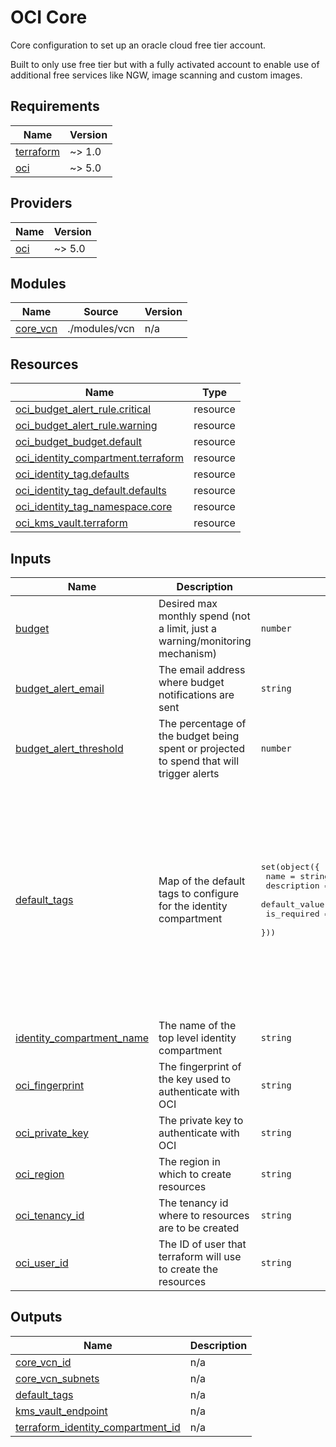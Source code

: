 # OCI Core

Core configuration to set up an oracle cloud free tier account.

Built to only use free tier but with a fully activated account to enable use of additional free services
like NGW, image scanning and custom images.

<!-- BEGIN_TF_DOCS -->
## Requirements

| Name | Version |
|------|---------|
| <a name="requirement_terraform"></a> [terraform](#requirement\_terraform) | ~> 1.0 |
| <a name="requirement_oci"></a> [oci](#requirement\_oci) | ~> 5.0 |

## Providers

| Name | Version |
|------|---------|
| <a name="provider_oci"></a> [oci](#provider\_oci) | ~> 5.0 |

## Modules

| Name | Source | Version |
|------|--------|---------|
| <a name="module_core_vcn"></a> [core\_vcn](#module\_core\_vcn) | ./modules/vcn | n/a |

## Resources

| Name | Type |
|------|------|
| [oci_budget_alert_rule.critical](https://registry.terraform.io/providers/oracle/oci/latest/docs/resources/budget_alert_rule) | resource |
| [oci_budget_alert_rule.warning](https://registry.terraform.io/providers/oracle/oci/latest/docs/resources/budget_alert_rule) | resource |
| [oci_budget_budget.default](https://registry.terraform.io/providers/oracle/oci/latest/docs/resources/budget_budget) | resource |
| [oci_identity_compartment.terraform](https://registry.terraform.io/providers/oracle/oci/latest/docs/resources/identity_compartment) | resource |
| [oci_identity_tag.defaults](https://registry.terraform.io/providers/oracle/oci/latest/docs/resources/identity_tag) | resource |
| [oci_identity_tag_default.defaults](https://registry.terraform.io/providers/oracle/oci/latest/docs/resources/identity_tag_default) | resource |
| [oci_identity_tag_namespace.core](https://registry.terraform.io/providers/oracle/oci/latest/docs/resources/identity_tag_namespace) | resource |
| [oci_kms_vault.terraform](https://registry.terraform.io/providers/oracle/oci/latest/docs/resources/kms_vault) | resource |

## Inputs

| Name | Description | Type | Default | Required |
|------|-------------|------|---------|:--------:|
| <a name="input_budget"></a> [budget](#input\_budget) | Desired max monthly spend (not a limit, just a warning/monitoring mechanism) | `number` | `5` | no |
| <a name="input_budget_alert_email"></a> [budget\_alert\_email](#input\_budget\_alert\_email) | The email address where budget notifications are sent | `string` | n/a | yes |
| <a name="input_budget_alert_threshold"></a> [budget\_alert\_threshold](#input\_budget\_alert\_threshold) | The percentage of the budget being spent or projected to spend that will trigger alerts | `number` | `90` | no |
| <a name="input_default_tags"></a> [default\_tags](#input\_default\_tags) | Map of the default tags to configure for the identity compartment | <pre>set(object({<br>    name          = string<br>    description   = string<br>    default_value = string<br>    is_required   = optional(bool, true)<br>  }))</pre> | <pre>[<br>  {<br>    "default_value": "UNTAGGED",<br>    "description": "The name of the resource",<br>    "name": "name"<br>  },<br>  {<br>    "default_value": "NOT_SET",<br>    "description": "The URL of the repository containing the code that deployed the resource",<br>    "name": "repo"<br>  },<br>  {<br>    "default_value": "terraform",<br>    "description": "The owner/tool that manages the resource e.g. manual or terraform",<br>    "name": "managed"<br>  }<br>]</pre> | no |
| <a name="input_identity_compartment_name"></a> [identity\_compartment\_name](#input\_identity\_compartment\_name) | The name of the top level identity compartment | `string` | `"terraform"` | no |
| <a name="input_oci_fingerprint"></a> [oci\_fingerprint](#input\_oci\_fingerprint) | The fingerprint of the key used to authenticate with OCI | `string` | n/a | yes |
| <a name="input_oci_private_key"></a> [oci\_private\_key](#input\_oci\_private\_key) | The private key to authenticate with OCI | `string` | n/a | yes |
| <a name="input_oci_region"></a> [oci\_region](#input\_oci\_region) | The region in which to create resources | `string` | n/a | yes |
| <a name="input_oci_tenancy_id"></a> [oci\_tenancy\_id](#input\_oci\_tenancy\_id) | The tenancy id where to resources are to be created | `string` | n/a | yes |
| <a name="input_oci_user_id"></a> [oci\_user\_id](#input\_oci\_user\_id) | The ID of user that terraform will use to create the resources | `string` | n/a | yes |

## Outputs

| Name | Description |
|------|-------------|
| <a name="output_core_vcn_id"></a> [core\_vcn\_id](#output\_core\_vcn\_id) | n/a |
| <a name="output_core_vcn_subnets"></a> [core\_vcn\_subnets](#output\_core\_vcn\_subnets) | n/a |
| <a name="output_default_tags"></a> [default\_tags](#output\_default\_tags) | n/a |
| <a name="output_kms_vault_endpoint"></a> [kms\_vault\_endpoint](#output\_kms\_vault\_endpoint) | n/a |
| <a name="output_terraform_identity_compartment_id"></a> [terraform\_identity\_compartment\_id](#output\_terraform\_identity\_compartment\_id) | n/a |
<!-- END_TF_DOCS -->